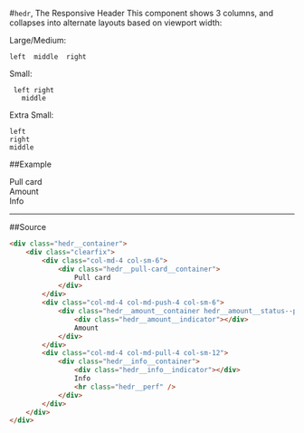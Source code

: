 <link rel="stylesheet" href="hedr.less.css" />

#`hedr`, The Responsive Header
This component shows 3 columns, and collapses into alternate layouts based on viewport width:

Large/Medium:
```
left  middle  right
```

Small:
```
 left right 
   middle   
```

Extra Small:
```
left
right
middle
```

##Example
<div class="hedr__container">
	<div class="clearfix">
		<div class="col-md-4 col-sm-6">
			<div class="hedr__pull-card__container">
				Pull card
			</div>
		</div>
		<div class="col-md-4 col-md-push-4 col-sm-6">
			<div class="hedr__amount__container hedr__amount__status--paid">
				<div class="hedr__amount__indicator"></div>
				Amount
			</div>
		</div>
		<div class="col-md-4 col-md-pull-4 col-sm-12">
			<div class="hedr__info__container">
				<div class="hedr__info__indicator"></div>
				Info
				<hr class="hedr__perf" />
			</div>
		</div>
	</div>
</div>

##Source
```html
<div class="hedr__container">
	<div class="clearfix">
		<div class="col-md-4 col-sm-6">
			<div class="hedr__pull-card__container">
				Pull card
			</div>
		</div>
		<div class="col-md-4 col-md-push-4 col-sm-6">
			<div class="hedr__amount__container hedr__amount__status--paid">
				<div class="hedr__amount__indicator"></div>
				Amount
			</div>
		</div>
		<div class="col-md-4 col-md-pull-4 col-sm-12">
			<div class="hedr__info__container">
				<div class="hedr__info__indicator"></div>
				Info
				<hr class="hedr__perf" />
			</div>
		</div>
	</div>
</div>

```